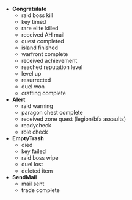 - **Congratulate**
	- raid boss kill
	- key timed
	- rare elite killed
	- received AH mail
	- quest completed
	- island finished
	- warfront complete
	- received achievement
	- reached reputation level
	- level up
	- resurrected
	- duel won
	- crafting complete
- **Alert**
	- raid warning
	- paragon chest complete
	- received zone quest (legion/bfa assaults)
	- readycheck
	- role check
- **EmptyTrash**
	- died
	- key failed
	- raid boss wipe
	- duel lost
	- deleted item
- **SendMail**
	- mail sent
	- trade complete
